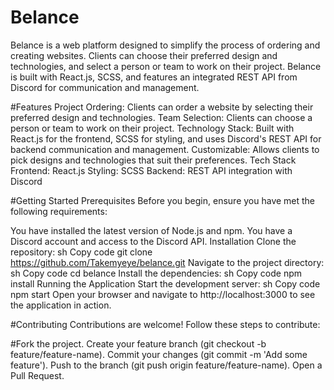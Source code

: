 # Belance

Belance is a web platform designed to simplify the process of ordering and creating websites. Clients can choose their preferred design and technologies, and select a person or team to work on their project. Belance is built with React.js, SCSS, and features an integrated REST API from Discord for communication and management.

#Features
Project Ordering: Clients can order a website by selecting their preferred design and technologies.
Team Selection: Clients can choose a person or team to work on their project.
Technology Stack: Built with React.js for the frontend, SCSS for styling, and uses Discord's REST API for backend communication and management.
Customizable: Allows clients to pick designs and technologies that suit their preferences.
Tech Stack
Frontend: React.js
Styling: SCSS
Backend: REST API integration with Discord

#Getting Started
Prerequisites
Before you begin, ensure you have met the following requirements:

You have installed the latest version of Node.js and npm.
You have a Discord account and access to the Discord API.
Installation
Clone the repository:
sh
Copy code
git clone https://github.com/Takemyeye/belance.git
Navigate to the project directory:
sh
Copy code
cd belance
Install the dependencies:
sh
Copy code
npm install
Running the Application
Start the development server:
sh
Copy code
npm start
Open your browser and navigate to http://localhost:3000 to see the application in action.

#Contributing
Contributions are welcome! Follow these steps to contribute:

#Fork the project.
Create your feature branch (git checkout -b feature/feature-name).
Commit your changes (git commit -m 'Add some feature').
Push to the branch (git push origin feature/feature-name).
Open a Pull Request.
